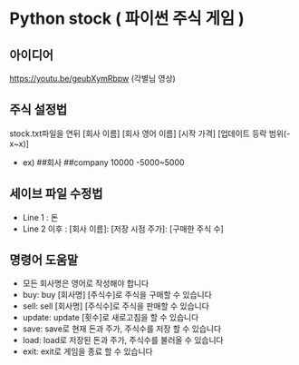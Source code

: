 # Python stock ( 파이썬 주식 게임 )

## 아이디어
https://youtu.be/geubXymRbpw
(각별님 영상)

## 주식 설정법
stock.txt파일을 연뒤
[회사 이름] [회사 영어 이름] [시작 가격] [업데이트 등락 범위(-x~x)]
- ex) ##회사 ##company 10000 -5000~5000

## 세이브 파일 수정법
- Line 1 : 돈
- Line 2 이후 : [회사 이름]: [저장 시점 주가]: [구매한 주식 수]

## 명령어 도움말
- 모든 회사명은 영어로 작성해야 합니다
- buy: buy [회사명] [주식수]로 주식을 구매할 수 있습니다
- sell: sell [회사명] [주식수]로 주식을 판매할 수 있습니다
- update: update [횟수]로 새로고침을 할 수 있습니다
- save: save로 현재 돈과 주가, 주식수를 저장 할 수 있습니다
- load: load로 저장된 돈과 주가, 주식수를 불러올 수 있습니다
- exit: exit로 게임을 종료 할 수 있습니다
